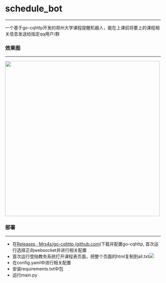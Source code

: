 # schedule_bot
------

一个基于go-cqhttp开发的郑州大学课程提醒机器人，能在上课前将要上的课程相关信息发送给指定qq用户/群



### 效果图

------

<img style="height:500px" src="http://150.158.139.2/markdown/sc_bot/2.png">



### 部署

------

- 在[Releases · Mrs4s/go-cqhttp (github.com)](https://github.com/Mrs4s/go-cqhttp/releases)下载并配置go-cqhttp, 首次运行选择正向websocket并进行相关配置
- 首次运行登陆教务系统打开课程表页面，把整个页面的html复制到all.txt![](http://150.158.139.2/markdown/sc_bot/1.png)
- 在config.yaml中进行相关配置
- 安装requirements.txt中包
- 运行main.py
